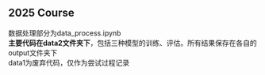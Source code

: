 ## 2025 Course
数据处理部分为data_process.ipynb\
**主要代码在data2文件夹下**，包括三种模型的训练、评估。所有结果保存在各自的output文件夹下\
data1为废弃代码，仅作为尝试过程记录
